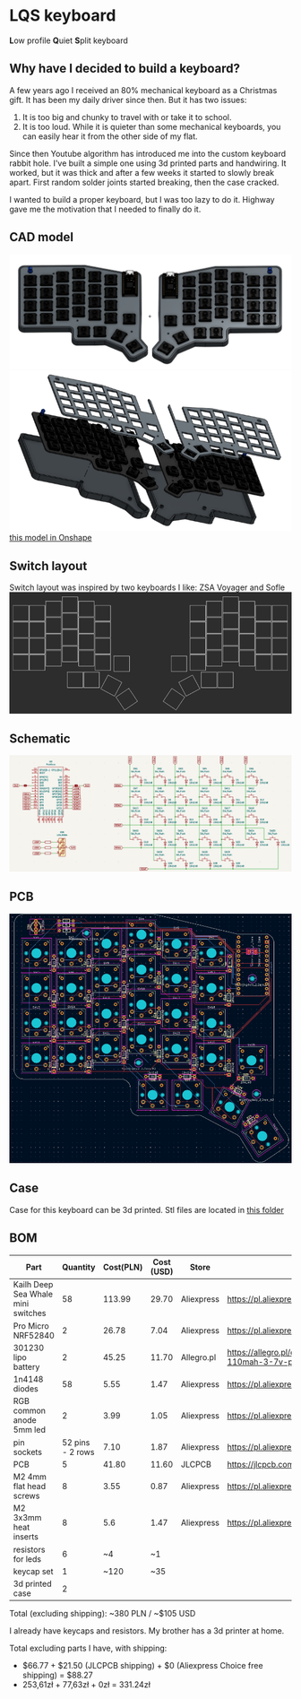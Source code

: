 # LQS keyboard
**L**ow profile **Q**uiet **S**plit keyboard

## Why have I decided to build a keyboard?
A few years ago I received an 80% mechanical keyboard as a Christmas gift. It has been my daily driver since then.
But it has two issues:
1. It is too big and chunky to travel with or take it to school.
2. It is too loud. While it is quieter than some mechanical keyboards, you can easily hear it from the other side of my flat.

Since then Youtube algorithm has introduced me into the custom keyboard rabbit hole.
I've built a simple one using 3d printed parts and handwiring. It worked, but it was thick and after a few weeks it started to slowly break apart. First random solder joints started breaking, then the case cracked.

I wanted to build a proper keyboard, but I was too lazy to do it.
Highway gave me the motivation that I needed to finally do it.

## CAD model
![cad model](images/cad-model-final.png)
![exploded cad model](images/cad-model-final-2.png)
[this model in Onshape](https://cad.onshape.com/documents/f682215273ff2081de69d414/w/20c4360147d88d6d7c704790/e/f61e22c6f2ff044978f79a00?renderMode=0&uiState=686bf5d5abd8817fe4595698)

## Switch layout
Switch layout was inspired by two keyboards I like: ZSA Voyager and Sofle
![layout in ergogen](images/ergogen-layout.png)

## Schematic
![keyboard half schematic](images/schematic-final.png)

## PCB
![keyboard half pcb](images/pcb-final.png)

## Case
Case for this keyboard can be 3d printed. Stl files are located in [this folder](3d-models/case)


## BOM

| Part | Quantity | Cost(PLN) | Cost (USD) | Store | Link |
| --- | --- | --- | --- | --- | --- |
| Kailh Deep Sea Whale mini switches | 58 | 113.99 | 29.70 | Aliexpress | https://pl.aliexpress.com/item/1005008927866337.html |
| Pro Micro NRF52840 | 2 | 26.78 | 7.04 | Aliexpress | https://pl.aliexpress.com/item/1005006599766097.html |
| 301230 lipo battery | 2 | 45.25 | 11.70 | Allegro.pl | https://allegro.pl/oferta/akumulator-litowo-polimerowy-110mah-3-7v-phr-2-bk-301230-17500532114 |
| 1n4148 diodes | 58 | 5.55 | 1.47 | Aliexpress | https://pl.aliexpress.com/item/4000142272546.html |
| RGB common anode 5mm led | 2 | 3.99 | 1.05 | Aliexpress | https://pl.aliexpress.com/item/4000225253691.html |
| pin sockets | 52 pins - 2 rows | 7.10 | 1.87 | Aliexpress | https://pl.aliexpress.com/item/10000000838267.html |
| PCB | 5 | 41.80 | 11.60 | JLCPCB | https://jlcpcb.com/ |
| M2 4mm flat head screws | 8 | 3.55 | 0.87 | Aliexpress | https://pl.aliexpress.com/item/1005005270702287.html | 
| M2 3x3mm heat inserts | 8 | 5.6 | 1.47 | Aliexpress | https://pl.aliexpress.com/item/1005008295045821.html |
| resistors for leds | 6 | ~4 | ~1 | |  |
| keycap set | 1 | ~120 | ~35 | | |
| 3d printed case | 2 | | | | |

Total (excluding shipping): ~380 PLN / ~$105 USD

I already have keycaps and resistors. My brother has a 3d printer at home.

Total excluding parts I have, with shipping:
- $66.77 + $21.50 (JLCPCB shipping) + $0 (Aliexpress Choice free shipping) = $88.27
- 253,61zł + 77,63zł + 0zł = 331.24zł
